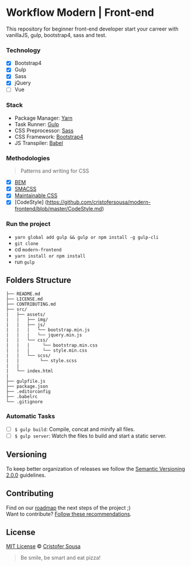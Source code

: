 # Workflow Modern | Front-end

This repository for beginner front-end developer start your carreer with vanillaJS, gulp, bootstrap4, sass and test.

### Technology

- [x] Bootstrap4
- [x] Gulp
- [x] Sass
- [x] jQuery
- [ ] Vue

### Stack
- Package Manager: [Yarn](https://yarnpkg.com/pt-BR/)
- Task Runner: [Gulp](http://gulpjs.com/)
- CSS Preprocessor: [Sass](http://stylus-lang.com/)
- CSS Framework: [Bootstrap4](https://v4-alpha.getbootstrap.com/)
- JS Transpiler: [Babel](https://babeljs.io/docs/setup/#installation)

### Methodologies
> Patterns and writing for CSS

- [x] [BEM](http://getbem.com/introduction/)
- [x] [SMACSS](https://smacss.com/)
- [x] [Maintainable CSS](https://maintainablecss.com/)
- [x] [CodeStyle] (https://github.com/cristofersousa/modern-frontend/blob/master/CodeStyle.md)
### Run the project

- `yarn global add gulp && gulp or npm install -g gulp-cli`
- `git clone`
- cd `modern-frontend`
- `yarn install or npm install`
- run `gulp`


## Folders Structure


	├── README.md
	├── LICENSE.md
	├── CONTRIBUTING.md
	├── src/
	|   ├── assets/
	|   |   ├── img/
	|   |   ├── js/
	|   |   |   └── bootstrap.min.js
    |   |   |   └── jquery.min.js
    |   |   └── css/
    |   |   |     └── bootstrap.min.css
    |   |   |     └── style.min.css   
	|   |   └── scss/
	|   |        └── style.scss
    |   |          
	|   └── index.html
    |
	├── gulpfile.js
	├── package.json
	├── .editorconfig
    ├── .babelrc
    └── .gitignore          


### Automatic Tasks

- [ ] `$ gulp build`: Compile, concat and minify all files.
- [ ] `$ gulp server`: Watch the files to build and start a static server.

## Versioning

To keep better organization of releases we follow the [Semantic Versioning 2.0.0](http://semver.org/) guidelines.

## Contributing
Find on our [roadmap](https://github.com/cristofersousa/modern-frontend/issues) the next steps of the project ;)
<br>
Want to contribute? [Follow these recommendations](https://github.com/cristofersousa/modern-frontend/blob/master/CONTRIBUTING.md).

## License
[MIT License](https://github.com/cristofersousa/modern-frontend/blob/master/LICENSE.md) © [Cristofer Sousa](http://cristofersousa.com.br/)


> Be smile, be smart and eat pizza!
